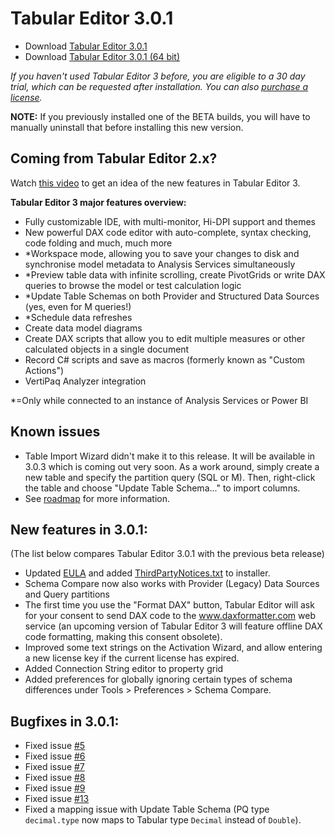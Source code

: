 # Tabular Editor 3.0.1

- Download [Tabular Editor 3.0.1](https://cdn.tabulareditor.com/files/TabularEditor.3.0.1.x86.msi)
- Download [Tabular Editor 3.0.1 (64 bit)](https://cdn.tabulareditor.com/files/TabularEditor.3.0.1.x64.msi)

_If you haven't used Tabular Editor 3 before, you are eligible to a 30 day trial, which can be requested after installation. You can also [purchase a license](https://tabulareditor.com/#licensing)._

**NOTE:** If you previously installed one of the BETA builds, you will have to manually uninstall that before installing this new version.

## Coming from Tabular Editor 2.x?

Watch [this video](https://www.youtube.com/watch?v=pt3DdcjfImY) to get an idea of the new features in Tabular Editor 3.

**Tabular Editor 3 major features overview:**

- Fully customizable IDE, with multi-monitor, Hi-DPI support and themes
- New powerful DAX code editor with auto-complete, syntax checking, code folding and much, much more
- \*Workspace mode, allowing you to save your changes to disk and synchronise model metadata to Analysis Services simultaneously
- \*Preview table data with infinite scrolling, create PivotGrids or write DAX queries to browse the model or test calculation logic
- \*Update Table Schemas on both Provider and Structured Data Sources (yes, even for M queries!)
- \*Schedule data refreshes
- Create data model diagrams
- Create DAX scripts that allow you to edit multiple measures or other calculated objects in a single document
- Record C# scripts and save as macros (formerly known as "Custom Actions")
- VertiPaq Analyzer integration

\*=Only while connected to an instance of Analysis Services or Power BI

## Known issues

- Table Import Wizard didn't make it to this release. It will be available in 3.0.3 which is coming out very soon. As a work around, simply create a new table and specify the partition query (SQL or M). Then, right-click the table and choose "Update Table Schema..." to import columns.
- See [roadmap](https://github.com/TabularEditor/TabularEditor3/issues/12) for more information.

## New features in 3.0.1:

(The list below compares Tabular Editor 3.0.1 with the previous beta release)

- Updated [EULA](https://tabulareditor.com/tabular-editor-software-license-agreement_ver-1-0/) and added [ThirdPartyNotices.txt](https://github.com/TabularEditor/TabularEditor3/blob/master/ThirdPartyNotices.txt) to installer.
- Schema Compare now also works with Provider (Legacy) Data Sources and Query partitions
- The first time you use the "Format DAX" button, Tabular Editor will ask for your consent to send DAX code to the www.daxformatter.com web service (an upcoming version of Tabular Editor 3 will feature offline DAX code formatting, making this consent obsolete).
- Improved some text strings on the Activation Wizard, and allow entering a new license key if the current license has expired.
- Added Connection String editor to property grid
- Added preferences for globally ignoring certain types of schema differences under Tools > Preferences > Schema Compare.

## Bugfixes in 3.0.1:

- Fixed issue [#5](https://github.com/TabularEditor/TabularEditor3/issues/5)
- Fixed issue [#6](https://github.com/TabularEditor/TabularEditor3/issues/6)
- Fixed issue [#7](https://github.com/TabularEditor/TabularEditor3/issues/7)
- Fixed issue [#8](https://github.com/TabularEditor/TabularEditor3/issues/8)
- Fixed issue [#9](https://github.com/TabularEditor/TabularEditor3/issues/9)
- Fixed issue [#13](https://github.com/TabularEditor/TabularEditor3/issues/13)
- Fixed a mapping issue with Update Table Schema (PQ type `decimal.type` now maps to Tabular type `Decimal` instead of `Double`).
